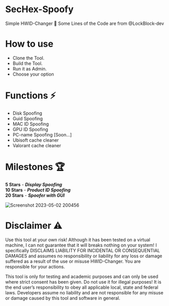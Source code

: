 # SecHex-Spoofy

Simple HWID-Changer 🔑︎
Some Lines of the Code are from @LockBlock-dev 


# How to use
+ Clone the Tool.
+ Build the Tool.
+ Run it as Admin.
+ Choose your option


# Functions ⚡
+ Disk Spoofing
+ Guid Spoofing
+ MAC ID Spoofing
+ GPU ID Spoofing
+ PC-name Spoofing [Soon...]
+ Ubisoft cache cleaner
+ Valorant cache cleaner


# Milestones 🏆
**5 Stars** - ***Display Spoofing***                             
**10 Stars** - ***Product ID Spoofing***                                                                 
**20 Stars** - ***Spoofer with GUI***                                                      

![Screenshot 2023-05-02 200456](https://user-images.githubusercontent.com/96635023/235751072-1c467e2d-7b0b-4715-b196-85404a5f6ff0.png)

# Disclaimer ⚠️
Use this tool at your own risk! Although it has been tested on a virtual machine, I can not guarantee that it will breaks nothing on your system! I specifically DISCLAIMS LIABILITY FOR INCIDENTAL OR CONSEQUENTIAL DAMAGES and assumes no responsibility or liability for any loss or damage suffered as a result of the use or misuse HWID-Changer. You are responsible for your actions.

This tool is only for testing and academic purposes and can only be used where strict consent has been given. Do not use it for illegal purposes! It is the end user’s responsibility to obey all applicable local, state and federal laws. Developers assume no liability and are not responsible for any misuse or damage caused by this tool and software in general.
